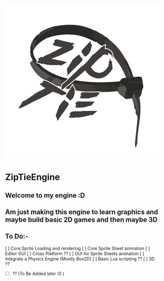 ![alt text](https://github.com/mrOsamaIsmail/ZipTieGameEngine/blob/master/ZipTie-LOGO.png)

# ZipTieEngine

## Welcome to my engine :D
## Am just making this engine to learn graphics and maybe build basic 2D games and then maybe 3D

## To Do:-

 [ ] Core Sprite Loading and rendering
 [ ] Core Sprite Sheet animation
 [ ] Editor GUI
 [ ] Cross Platform ??
 [ ] GUI for Sprite Sheets animation
 [ ] Integrate a Physics Engine (Mostly Box2D)
 [ ] Basic Lua scripting ??
 [ ] 3D ??
- [ ] ?? (To Be Added later :D )

